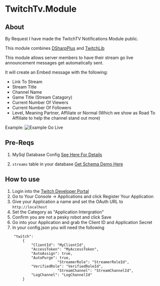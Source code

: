 # TwitchTv.Module

## About

By Request I have made the TwitchTV Notifications Module public.

This module combines [DSharpPlus](https://github.com/DSharpPlus/DSharpPlus) and [TwitchLib](https://github.com/TwitchLib/TwitchLib)

This module allows server members to have their stream go live announcement messages get automatically sent.

It will create an Embed message with the following:

* Link To Stream
* Stream Title
* Channel Name
* Game Title (Stream Catagory)
* Current Number Of Viewers
* Current Number Of Followers
* Level, Meaning Partner, Affiliate or Normal (Which we show as Road To Affiliate to help the channel stand out more)

Example:
![Example Go Live](https://img.itch.zone/aW1hZ2UvNzE1MTM4LzM5NjM4ODgucG5n/347x500/IVy5Kw.png)

## Pre-Reqs
1. MySql Database Config [See Here For Details](https://github.com/CloudTheWolf/BotBase/blob/master/README.md)

2. `streams` table in your database [Get Schema Demo Here](https://github.com/CloudTheWolf/BotBase/blob/master/Sql_Schema/MySql/Schema.Sql)

## How to use

1. Login into the [Twitch Developer Portal](https://dev.twitch.tv/)
2. Go to Your Console -> Applications and click Register Your Application
3. Give your Application a name and set the OAuth URL to `http://localhost`
4. Set the Category as "Application Intergration" 
5. Confirm you are not a pesky robot and click Save
6. Go into your Application and grab the Client ID and Application Secret 
7. In your config.json you will need the following
```
	"twitch": 
		{
			"ClientId": "MyClientId",
			"AccessToken": "MyAccessToken",
			"AutoAssign": true,
			"AutoPurge": true,
                        "StreamerRole": "StreamerRoleId",
			"VerifiedRole": "VerifiedRoleId",
                        "StreamChannel": "StreamChannelId",
			"LogChannel": "LogChannelId"
		}
```
